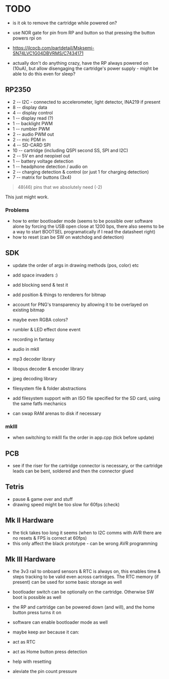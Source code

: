 # TODO

- is it ok to remove the cartridge while powered on?

- use NOR gate for pin from RP and button so that pressing the button powers rpi on
- https://jlcpcb.com/partdetail/Msksemi-SN74LVC1G04DBVRMS/C7434171

- actually don't do anything crazy, have the RP always powered on (10uA), but allow disengaging the cartridge's power supply - might be able to do this even for sleep? 

## RP2350

- 2 -- I2C - connected to accelerometer, light detector, INA219 if present
- 8 -- display data
- 4 -- display control
- 1 -- display read (?)
- 1 -- backlight PWM
- 1 -- rumbler PWM
- 2 -- audio PWM out
- 2 -- mic PDM in
- 4 -- SD-CARD SPI
- 10 -- cartridge (including QSPI second SS, SPI and I2C)
- 2 -- 5V en and neopixel out
- 1 -- battery voltage detection
- 1 -- headphone detection / audio on
- 2 -- charging detection & control (or just 1 for charging detection)
- 7 -- matrix for buttons (3x4)

> 48(46) pins that we absolutely need (-2)

This just might work. 

### Problems

- how to enter bootloader mode (seems to be possible over software alone by forcing the USB open close at 1200 bps, there also seems to be a way to start BOOTSEL programatically if I read the datasheet right)
- how to reset (can be SW on watchdog and detection)

## SDK

- update the order of args in drawing methods (pos, color) etc
- add space invaders :)

- add blocking send & test it

- add position & things to renderers for bitmap

- account for PNG's transparency by allowing it to be overlayed on existing bitmap
- maybe even RGBA colors? 
- rumbler & LED effect done event

- recording in fantasy
- audio in mkII

- mp3 decoder library
- libopus decoder & encoder library
- jpeg decoding library

- filesystem file & folder abstractions
- add filesystem support with an ISO file specified for the SD card, using the same fatfs mechanics

- can swap RAM arenas to disk if necessary

### mkIII

- when switching to mkIII fix the order in app.cpp (tick before update)

## PCB

- see if the riser for the cartridge connector is necessary, or the cartridge leads can be bent, soldered and then the connector glued



## Tetris

- pause & game over and stuff
- drawing speed might be too slow for 60fps (check)


## Mk II Hardware

- the tick takes too long it seems (when to I2C comms with AVR there are no resets & FPS is correct at 60fps)
- this only affect the black prototype - can be wrong AVR programming


## Mk III Hardware

- the 3v3 rail to onboard sensors & RTC is always on, this enables time & steps tracking to be valid even across cartridges. The RTC memory (if present) can be used for some basic storage as well  
- bootloader switch can be optionally on the cartridge. Otherwise SW boot is possible as well
- the RP and cartridge can be powered down (and will), and the home button press turns it on 
- software can enable bootloader mode as well


- maybe keep avr because it can: 
- act as RTC
- act as Home button press detection 
- help with resetting 
- aleviate the pin count pressure